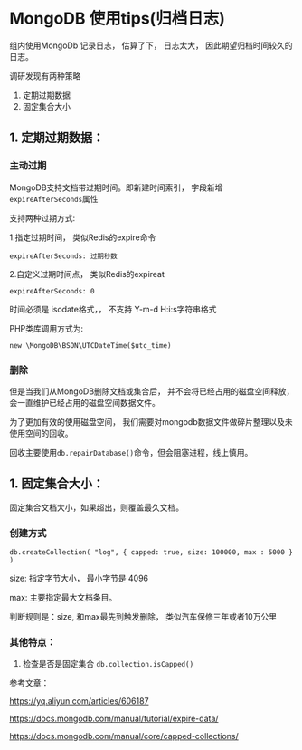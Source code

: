 # MongoDB 使用tips(归档日志)

组内使用MongoDb 记录日志， 估算了下， 日志太大， 因此期望归档时间较久的日志。

调研发现有两种策略

1. 定期过期数据
2. 固定集合大小


## 1. 定期过期数据：

### 主动过期
MongoDB支持文档带过期时间。即新建时间索引， 字段新增`expireAfterSeconds`属性

支持两种过期方式:

1.指定过期时间， 类似Redis的expire命令

    expireAfterSeconds: 过期秒数
2.自定义过期时间点， 类似Redis的expireat

    expireAfterSeconds: 0
时间必须是 isodate格式，， 不支持 Y-m-d H:i:s字符串格式

PHP类库调用方式为:

```
new \MongoDB\BSON\UTCDateTime($utc_time)
```

### 删除

但是当我们从MongoDB删除文档或集合后， 并不会将已经占用的磁盘空间释放， 会一直维护已经占用的磁盘空间数据文件。

为了更加有效的使用磁盘空间， 我们需要对mongodb数据文件做碎片整理以及未使用空间的回收。

回收主要使用`db.repairDatabase()`命令，但会阻塞进程，线上慎用。

## 1. 固定集合大小：

固定集合文档大小，如果超出，则覆盖最久文档。

### 创建方式

```
db.createCollection( "log", { capped: true, size: 100000, max : 5000 } )
```

size: 指定字节大小， 最小字节是 4096

max: 主要指定最大文档条目。

判断规则是：size, 和max最先到触发删除， 类似汽车保修三年或者10万公里


### 其他特点：

1. 检查是否是固定集合 `db.collection.isCapped()`



参考文章：

https://yq.aliyun.com/articles/606187

https://docs.mongodb.com/manual/tutorial/expire-data/

https://docs.mongodb.com/manual/core/capped-collections/